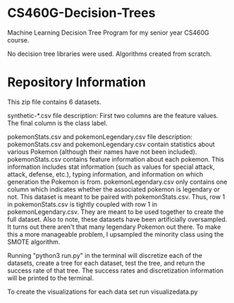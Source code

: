 # CS460G-Decision-Trees
Machine Learning Decision Tree Program for my senior year CS460G course.

No decision tree libraries were used. Algorithms created from scratch.

# Repository Information

This zip file contains 6 datasets. 

synthetic-*.csv file description:
First two columns are the feature values.
The final column is the class label.

pokemonStats.csv and pokemonLegendary.csv file description:
pokemonStats.csv and pokemonLegendary.csv contain statistics about various Pokemon (although their names have not been included). pokemonStats.csv contains feature information about each pokemon. This information includes stat information (such as values for special attack, attack, defense, etc.), typing information, and information on which generation the Pokemon is from. pokemonLegendary.csv only contains one column which indicates whether the associated pokemon is legendary or not. This dataset is meant to be paired with pokemonStats.csv. Thus, row 1 in pokemonStats.csv is tightly coupled with row 1 in pokemonLegendary.csv. They are meant to be used together to create the full dataset. Also to note, these datasets have been artificially oversampled. It turns out there aren't that many legendary Pokemon out there. To make this a more manageable problem, I upsampled the minority class using the SMOTE algorithm.

Running "python3 run.py" in the terminal will discretize each of the datasets, create a tree for each dataset, test the tree, and return
the success rate of that tree. The success rates and discretization information will be printed to the terminal.

To create the visualizations for each data set run visualizedata.py
